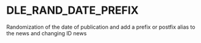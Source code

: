 # DLE_RAND_DATE_PREFIX
Randomization of the date of publication and add a prefix or postfix alias to the news and changing ID news
